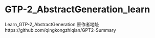 # GTP-2_AbstractGeneration_learn
Learn_GTP-2_AbstractGeneration
原作者地址https://github.com/qingkongzhiqian/GPT2-Summary
